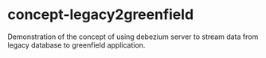 # concept-legacy2greenfield
Demonstration of the concept of using debezium server to stream data from legacy database to greenfield application.
